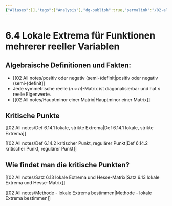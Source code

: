 ```yaml
---
{"Aliases":[],"tags":["Analysis"],"dg-publish":true,"permalink":"/02-all-notes/6-4-lokale-extrema-fuer-funktionen-mehrerer-reeller-variablen/","dgHomeLink":true,"dgPassFrontmatter":true}
---
```


# 6.4 Lokale Extrema für Funktionen mehrerer reeller Variablen
## Algebraische Definitionen und Fakten: 
- [[02 All notes/positiv oder negativ (semi-)definit|positiv oder negativ (semi-)definit]]
- Jede symmetrische reelle $(n\times n)$-Matrix ist diagonalisierbar und hat $n$ reelle Eigenwerte. 
- [[02 All notes/Hauptminor einer Matrix|Hauptminor einer Matrix]]

## Kritische Punkte
[[02 All notes/Def 6.14.1 lokale, strikte Extrema|Def 6.14.1 lokale, strikte Extrema]]

[[02 All notes/Def 6.14.2 kritischer Punkt, regulärer Punkt|Def 6.14.2 kritischer Punkt, regulärer Punkt]]

## Wie findet man die kritische Punkten? 
[[02 All notes/Satz 6.13 lokale Extrema und Hesse-Matrix|Satz 6.13 lokale Extrema und Hesse-Matrix]]

[[02 All notes/Methode - lokale Extrema bestimmen|Methode - lokale Extrema bestimmen]]

